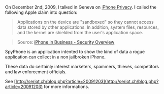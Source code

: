 On December 2nd, 2009, I talked in Geneva on [iPhone Privacy](http://seriot.ch/resources/talks_papers/iPhonePrivacy.pdf). I called the following Apple claim into question:

> Applications on the device are "sandboxed" so they cannot access data stored by other applications. In addition, system files, resources, and the kernel are shielded from the user's application space.

> Source: [iPhone in Business - Security Overview](http://images.apple.com/iphone/business/docs/iPhone_Security_Overview.pdf)

SpyPhone is an application intented to show the kind of data a rogue application can collect in a non jailbroken iPhone.

These data do certainly interest marketers, spammers, thieves, competitors and law enforcement officials.

See [http://seriot.ch/blog.php?article=20091203](http://seriot.ch/blog.php?article=20091203) for more informations.
